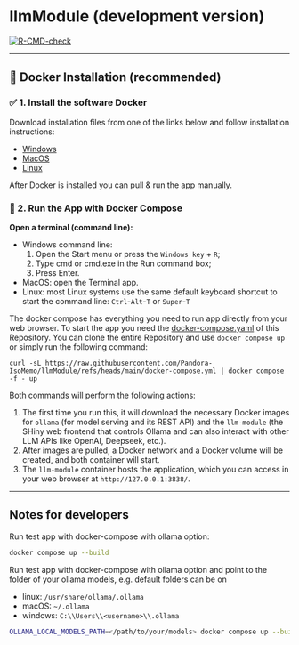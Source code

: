 # llmModule (development version)

<!-- badges: start -->
[![R-CMD-check](https://github.com/Pandora-IsoMemo/llmModule/actions/workflows/R-CMD-check.yaml/badge.svg)](https://github.com/Pandora-IsoMemo/llmModule/actions/workflows/R-CMD-check.yaml)
<!-- badges: end -->

---

## 🧠 Docker Installation (recommended)

### ✅ 1. Install the software Docker

Download installation files from one of the links below and follow installation
instructions:

* [Windows](https://docs.docker.com/desktop/windows/install/)
* [MacOS](https://docs.docker.com/desktop/install/mac-install/)
* [Linux](https://docs.docker.com/desktop/install/linux-install/)

After Docker is installed you can pull & run the app manually.

### 🚀 2. Run the App with Docker Compose

**Open a terminal (command line):**

- Windows command line: 
   1. Open the Start menu or press the `Windows key` + `R`; 
   2. Type cmd or cmd.exe in the Run command box;
   3. Press Enter.
- MacOS: open the Terminal app.
- Linux: most Linux systems use the same default keyboard shortcut to start the
  command line: `Ctrl`-`Alt`-`T` or `Super`-`T`

The docker compose has everything you need to run app directly from your web browser. To start the app you 
need the [docker-compose.yaml](https://github.com/Pandora-IsoMemo/llmModule/blob/main/docker-compose.yml) of this
Repository. You can clone the entire Repository and use `docker compose up` or simply run the following command:

```
curl -sL https://raw.githubusercontent.com/Pandora-IsoMemo/llmModule/refs/heads/main/docker-compose.yml | docker compose -f - up
```

Both commands will perform the following actions:

1. The first time you run this, it will download the necessary Docker images for `ollama` (for model serving and its 
   REST API) and the `llm-module` (the SHiny web frontend that controls Ollama and can also interact with other LLM APIs
   like OpenAI, Deepseek, etc.).
2. After images are pulled, a Docker network and a Docker volume will be created, and both container will start.
3. The `llm-module` container hosts the application, which you can access in your web browser at `http://127.0.0.1:3838/`.

----

## Notes for developers

Run test app with docker-compose with ollama option:

```bash
docker compose up --build
```

Run test app with docker-compose with ollama option and point to the folder of your ollama models, e.g. default folders can be on

- linux: `/usr/share/ollama/.ollama`
- macOS: `~/.ollama`
- windows: `C:\\Users\\<username>\\.ollama`

```bash
OLLAMA_LOCAL_MODELS_PATH=</path/to/your/models> docker compose up --build
```
